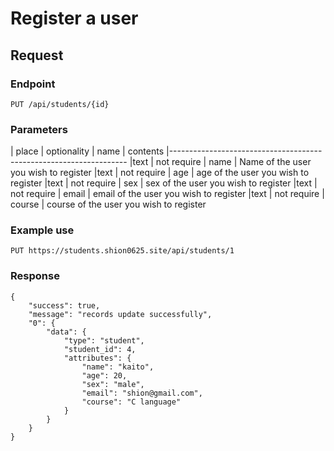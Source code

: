 # Register a user

## Request

### Endpoint

```
PUT /api/students/{id}
```

### Parameters

| place    | optionality | name | contents
|-------------------------------------------------------------------
|text | not require | name | Name of the user you wish to register
|text | not require | age | age of the user you wish to register
|text | not require | sex | sex of the user you wish to register
|text | not require | email | email of the user you wish to register
|text | not require | course | course of the user you wish to register

### Example use

```
PUT https://students.shion0625.site/api/students/1

```

### Response

```
{
    "success": true,
    "message": "records update successfully",
    "0": {
        "data": {
            "type": "student",
            "student_id": 4,
            "attributes": {
                "name": "kaito",
                "age": 20,
                "sex": "male",
                "email": "shion@gmail.com",
                "course": "C language"
            }
        }
    }
}
```
